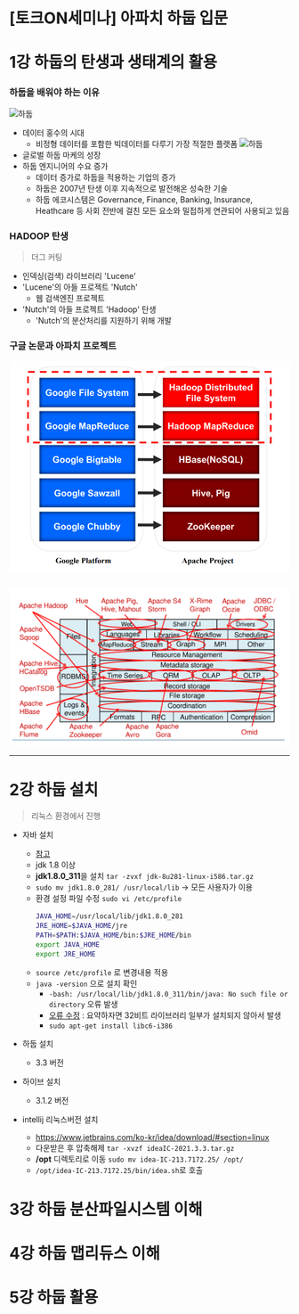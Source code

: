 # [토크ON세미나] 아파치 하둡 입문

# 1강 하둡의 탄생과 생태계의 활용
### 하둡을 배워야 하는 이유
![하둡](https://data-flair.training/blogs/wp-content/uploads/sites/2/2019/02/Why-Hadoop.jpg)
- 데이터 홍수의 시대
  - 비정형 데이터를 포함한 빅데이터를 다루기 가장 적절한 플랫폼
 ![하둡](https://data-flair.training/blogs/wp-content/uploads/sites/2/2019/02/Growth-of-Unstructured-Data.png)
- 글로벌 하둡 마케의 성장
- 하둡 엔지니어의 수요 증가
  - 데이터 증가로 하둡을 적용하는 기업의 증가
  - 하둡은 2007년 탄생 이후 지속적으로 발전해온 성숙한 기술
  - 하둡 에코시스템은 Governance, Finance, Banking, Insurance, Heathcare 등 사회 전반에 걸친 모든 요소와 밀접하게 연관되어 사용되고 있음

### HADOOP 탄생
> 더그 커팅
- 인덱싱(검색) 라이브러리 'Lucene'
- 'Lucene'의 아들 프로젝트 'Nutch'
  - 웹 검색엔진 프로젝트
- 'Nutch'의 아들 프로젝트 'Hadoop' 탄생
  - 'Nutch'의 분산처리를 지원하기 위해 개발

### 구글 논문과 아파치 프로젝트
 ![하둡](%EA%B5%AC%EA%B8%80%EA%B3%BC%20%ED%95%98%EB%91%A1.png)

###   
![하둡](HadoopEcosystem.png)

---

# 2강 하둡 설치
> 리눅스 환경에서 진행
- 자바 설치
  - [참고](https://velog.io/@zeesoo/LinuxRHEL7-%EB%A0%88%EB%93%9C%ED%96%87-Oracle-JDK-1.8-%EC%84%A4%EC%B9%98)
  - jdk 1.8 이상
  - **jdk1.8.0_311**을 설치 `tar -zvxf jdk-8u281-linux-i586.tar.gz`
  - `sudo mv jdk1.8.0_281/ /usr/local/lib` -> 모든 사용자가 이용
  - 환경 설정 파일 수정 `sudo vi /etc/profile`
    ```bash
    JAVA_HOME=/usr/local/lib/jdk1.8.0_281
    JRE_HOME=$JAVA_HOME/jre
    PATH=$PATH:$JAVA_HOME/bin:$JRE_HOME/bin
    export JAVA_HOME
    export JRE_HOME 
    ```
  - `source /etc/profile` 로 변경내용 적용
  - `java -version` 으로 설치 확인
    - `-bash: /usr/local/lib/jdk1.8.0_311/bin/java: No such file or directory` 오류 발생
    - [오류 수정](https://askubuntu.com/questions/634024/bash-usr-bin-java-no-such-file-or-directory) : 요약하자면 32비트 라이브러리 일부가 설치되지 않아서 발생
    - `sudo apt-get install libc6-i386`

- 하둡 설치
  - 3.3 버전
- 하이브 설치
  - 3.1.2 버전

- intellij 리눅스버전 설치
  - https://www.jetbrains.com/ko-kr/idea/download/#section=linux
  - 다운받은 후 압축해제 `tar -xvzf ideaIC-2021.3.3.tar.gz`
  - **/opt** 디렉토리로 이동 `sudo mv idea-IC-213.7172.25/ /opt/`
  - `/opt/idea-IC-213.7172.25/bin/idea.sh`로 호출

# 3강 하둡 분산파일시스템 이해



# 4강 하둡 맵리듀스 이해



# 5강 하둡 활용
